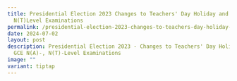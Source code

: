 ```yaml
---
title: Presidential Election 2023 Changes to Teachers' Day Holiday and GCE N(A),
  N(T)Level Examinations
permalink: /presidential-election-2023-changes-to-teachers-day-holiday-and-gce-n-a-n-t-level-examinations/
date: 2024-07-02
layout: post
description: Presidential Election 2023 - Changes to Teachers' Day Holiday and
  GCE N(A)-, N(T)-Level Examinations
image: ""
variant: tiptap
---
```

